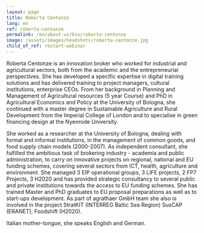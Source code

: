 ```yaml
---
layout: page
title: Roberta Centonze
lang: en
ref: roberta-centonze
permalink: /en/about-us/bio/roberta-centonze
image: /assets/images/headshots/roberta-centonze.jpg
child_of_ref: restart-webinar
---
```


Roberta Centonze is an innovation broker who worked for industrial and agricultural sectors, both from the academic and the entrepreneurial perspectives. She has developed a specific expertise in digital training solutions and has delivered training to project managers, cultural institutions, enterprise CEOs. From her background in Planning and Management of Agricultural resources (5 year Course) and PhD in Agricultural Economics and Policy at the University of Bologna, she continued with a master degree in Sustainable Agriculture and Rural Development from the Imperial College of London and to specialise in green financing design at the Nyenrode University.

She worked as a researcher at the University of Bologna, dealing with formal and informal institutions, in the management of common goods, and food supply chain models (2000-2007). As independent consultant, she fulfilled the ambitious task of brokering industry - academia and public administration, to carry on innovative projects on regional, national and EU funding schemes, covering several sectors from ICT, health, agriculture and environment. She managed 3 EIP operational groups, 3 LIFE projects, 2 FP7 Projects, 3 H2020 and has provided strategic consultancy to several public and private institutions towards the access to EU funding schemes. She has trained Master and PhD graduates to EU proposal preparations as well as to start-ups development. As part of agrathaer GmbH team  she also is involved in the project StratKIT (INTERREG Baltic Sea Region) SusCAP (ERANET), Foodshift (H2020).

Italian mother-tongue, she speaks English and German.
